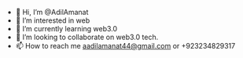 - 👋 Hi, I’m @AdilAmanat
- 👀 I’m interested in web 
- 🌱 I’m currently learning web3.0
- 💞️ I’m looking to collaborate on web3.0 tech.
- 📫 How to reach me aadilamanat44@gmail.com or +923234829317

<!---
AdilAmanat/AdilAmanat is a ✨ special ✨ repository because its `README.md` (this file) appears on your GitHub profile.
You can click the Preview link to take a look at your changes.
--->
